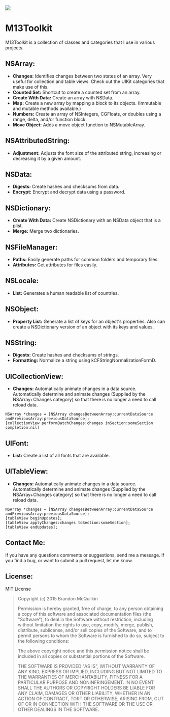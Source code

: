 <img src="https://raw.github.com/Marxon13/M13Toolkit/master/ReadmeResources/M13ToolkitBanner.png">

M13Toolkit
=============
M13Toolkit is a collection of classes and categories that I use in various projects.

NSArray:
-----------
* **Changes:** Identifies changes between two states of an array. Very useful for collection and table views. Check out the UIKit categories that make use of this.
* **Counted Set:** Shortcut to create a counted set from an array.
* **Create With Data:** Create an array with NSData.
* **Map:** Create a new array by mapping a block to its objects. (Immutable and mutable methods available.)
* **Numbers:** Create an array of NSIntegers, CGFloats, or doubles using a range, delta, and/or function block.
* **Move Object:** Adds a move object function to NSMutableArray.

NSAttributedString:
----------------
* **Adjustment:** Adjusts the font size of the attributed string, increasing or decreasing it by a given amount.

NSData:
------------
* **Digests:** Create hashes and checksums from data.
* **Encrypt:** Encrypt and decrypt data using a password.

NSDictionary:
--------------
* **Create With Data:** Create NSDictionary with an NSData object that is a plist.
* **Merge:** Merge two dictionaries.

NSFileManager:
-------------
* **Paths:** Easily generate paths for common folders and temporary files.
* **Attributes:** Get attributes for files easily.

NSLocale:
-----------
* **List:** Generates a human readable list of countries.

NSObject:
---------
* **Property List:** Generate a list of keys for an object's properties. Also can create a NSDictionary version of an object with its keys and values.

NSString:
-----------
* **Digests:** Create hashes and checksums of strings.
* **Formatting:** Normalize a string using kCFStringNormalizationFormD.

UICollectionView:
------------
* **Changes:** Automatically animate changes in a data source. Automatically determine and animate changes (Supplied by the NSArray+Changes category) so that there is no longer a need to call reload data.

```
NSArray *changes = [NSArray changesBetweenArray:currentDataSource andPreviousArray:previousDataSource];
[collectionView performBatchChanges:changes inSection:someSection completion:nil]
```

UIFont:
----------
* **List:** Create a list of all fonts that are available.

UITableView:
------------
* **Changes:** Automatically animate changes in a data source. Automatically determine and animate changes (Supplied by the NSArray+Changes category) so that there is no longer a need to call reload data.

```
NSArray *changes = [NSArray changesBetweenArray:currentDataSource andPreviousArray:previousDataSource];
[tableView beginUpdates];
[tableView applyChanges:changes toSection:someSection];
[tableView endUpdates];
```

Contact Me:
-------------
If you have any questions comments or suggestions, send me a message. If you find a bug, or want to submit a pull request, let me know.

License:
--------
MIT License

> Copyright (c) 2015 Brandon McQuilkin
> 
> Permission is hereby granted, free of charge, to any person obtaining 
>a copy of this software and associated documentation files (the  
>"Software"), to deal in the Software without restriction, including 
>without limitation the rights to use, copy, modify, merge, publish, 
>distribute, sublicense, and/or sell copies of the Software, and to 
>permit persons to whom the Software is furnished to do so, subject to  
>the following conditions:
> 
> The above copyright notice and this permission notice shall be 
>included in all copies or substantial portions of the Software.
> 
> THE SOFTWARE IS PROVIDED "AS IS", WITHOUT WARRANTY OF ANY KIND, 
>EXPRESS OR IMPLIED, INCLUDING BUT NOT LIMITED TO THE WARRANTIES OF 
>MERCHANTABILITY, FITNESS FOR A PARTICULAR PURPOSE AND NONINFRINGEMENT. 
>IN NO EVENT SHALL THE AUTHORS OR COPYRIGHT HOLDERS BE LIABLE FOR ANY 
>CLAIM, DAMAGES OR OTHER LIABILITY, WHETHER IN AN ACTION OF CONTRACT, 
>TORT OR OTHERWISE, ARISING FROM, OUT OF OR IN CONNECTION WITH THE 
>SOFTWARE OR THE USE OR OTHER DEALINGS IN THE SOFTWARE.